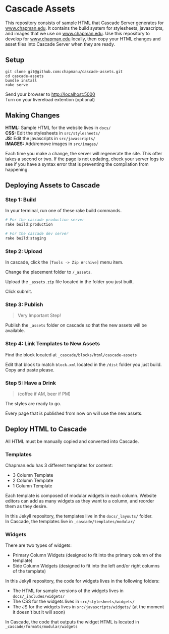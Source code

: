 # Cascade Assets

This repository consists of sample HTML that Cascade Server generates for www.chapman.edu.  It contains the build system for stylesheets, javascripts, and images that we use on www.chapman.edu.  Use this repository to develop for www.chapman.edu locally, then copy your HTML changes and asset files into Cascade Server when they are ready.

## Setup
```
git clone git@github.com:chapmanu/cascade-assets.git
cd cascade-assets
bundle install
rake serve
```
Send your browser to [http://localhost:5000](http://localhost:5000)  
Turn on your livereload extention (optional)

## Making Changes

**HTML:** Sample HTML for the website lives in `docs/`  
**CSS:** Edit the stylesheets in `src/stylesheets/`  
**JS:** Edit the javascripts in `src/javascripts/`  
**IMAGES:** Add/remove images in `src/images/`  

Each time you make a change, the server will regenerate the site.  This ofter takes a second or two.  If the page is not updating, check your server logs to see if you have a syntax error that is preventing the compilation from happening.

## Deploying Assets to Cascade

### Step 1: Build

In your terminal, run one of these rake build commands.

```bash
# For the cascade production server
rake build:production

# For the cascade dev server
rake build:staging
```

### Step 2: Upload

In cascade, click the `[Tools -> Zip Archive]` menu item.

Change the placement folder to `/_assets`.

Upload the `_assets.zip` file located in the folder you just built.

Click submit.

### Step 3: Publish

> Very Important Step!

Publish the `_assets` folder on cascade so that the new assets will be available.




### Step 4: Link Templates to New Assets

Find the block located at `_cascade/blocks/html/cascade-assets`

Edit that block to match `block.xml` located in the `/dist` folder you just build.  Copy and paste please.



### Step 5: Have a Drink

> (coffee if AM, beer if PM) 

The styles are ready to go.  

Every page that is published from now on will use the new assets.

## Deploy HTML to Cascade

All HTML must be manually copied and converted into Cascade.

### Templates

Chapman.edu has 3 different templates for content:

  * 3 Column Template
  * 2 Column Template
  * 1 Column Template

Each template is composed of modular widgets in each column.  Website editors can add as many widgets as they want to a column, and reorder them as they desire.

In this Jekyll repository, the templates live in the `docs/_layouts/` folder.  
In Cascade, the templates live in `_cascade/templates/modular/`

### Widgets

There are two types of widgets:

  * Primary Column Widgets (designed to fit into the primary column of the template)
  * Side Column Widgets (designed to fit into the left and/or right columns of the template)

In this Jekyll repository, the code for widgets lives in the following folders:
  * The HTML for sample versions of the widgets lives in `docs/_includes/widgets/`
  * The CSS for the widgets lives in `src/stylesheets/widgets/`
  * The JS for the widgets lives in `src/javascripts/widgets/` (at the moment it doesn't but it will soon)

In Cascade, the code that outputs the widget HTML is located in `_cascade/formats/modular/widgets`

